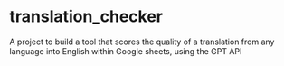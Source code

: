 # translation_checker
A project to build a tool that scores the quality of a translation from any language into English within Google sheets, using the GPT API
